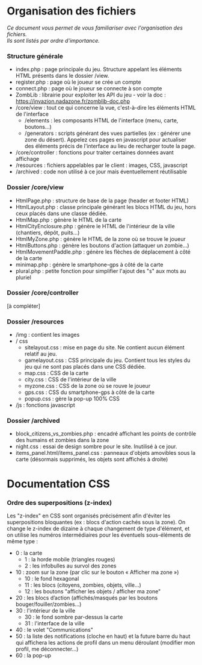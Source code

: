# Organisation des fichiers
*Ce document vous permet de vous familiariser avec l'organisation des fichiers.  
Ils sont listés par ordre d'importance.*

### Structure générale
* index.php : page principale du jeu. Structure appelant les éléments HTML présents dans le dossier /view.
* register.php : page où le joueur se crée un compte
* connect.php : page où le joueur se connecte à son compte
* ZombLib : librairie pour exploiter les API du jeu - voir la doc : https://invazion.nadazone.fr/zomblib-doc.php
* /core/view : tout ce qui concerne la vue, c'est-à-dire les éléments HTML de l'interface
  * /elements : les composants HTML de l'interface (menu, carte, boutons...)
  * /generators : scripts générant des vues partielles (ex : générer une zone du désert).
  Appelez ces pages en javascript pour actualiser des éléments précis de l'interface
  au lieu de recharger toute la page.
* /core/controller : fonctions pour traiter certaines données avant affichage
* /resources : fichiers appelables par le client : images, CSS, javascript
* /archived : code non utilisé à ce jour mais éventuellement réutilisable

### Dossier /core/view
* HtmlPage.php : structure de base de la page (header et footer HTML)
* HtmlLayout.php : classe principale générant les blocs HTML du jeu, hors ceux placés dans une classe dédiée.
* HtmlMap.php : génère le HTML de la carte
* HtmlCityEnclosure.php : génère le HTML de l'intérieur de la ville (chantiers, dépôt, puits...)
* HtmlMyZone.php : génère le HTML de la zone où se trouve le joueur
* HtmlButtons.php : génère les boutons d'action (attaquer un zombie...)
* HtmlMovementPaddle.php : génère les flèches de déplacement à côté de la carte
* minimap.php : génère le smartphone-gps à côté de la carte
* plural.php : petite fonction pour simplifier l'ajout des "s" aux mots au pluriel

### Dossier /core/controller
[à compléter]

### Dossier /resources
* /img : contient les images
* / css
  * sitelayout.css : mise en page du site. Ne contient aucun élément relatif au jeu.
  * gamelayout.css : CSS principale du jeu. Contient tous les styles du jeu qui ne sont pas placés dans une CSS dédiée.
  * map.css : CSS de la carte
  * city.css : CSS de l'intérieur de la ville
  * myzone.css : CSS de la zone où se rouve le joueur
  * gps.css : CSS du smartphone-gps à côté de la carte
  * popup.css : gère la pop-up 100% CSS
* /js : fonctions javascript

### Dossier /archived
  * block_citizens_vs_zombies.php : encadré affichant les points de contrôle des humains et zombies dans la zone
  * night.css : essai de design sombre pour le site. Inutilisé à ce jour.
  * items_panel.html/items_panel.css : panneaux d'objets amovibles sous la carte
                      (désormais supprimés, les objets sont affichés à droite)


# Documentation CSS

### Ordre des superpositions (z-index)

Les "z-index" en CSS sont organisés précisément afin d'éviter les superpositions bloquantes 
(ex : blocs d'action cachés sous la zone). On change le z-index de dizaine à chaque changement 
de type d'élément, et on utilise les numéros intermédiaires pour les éventuels sous-éléments 
de même type :

* 0 : la carte
     - 1 : la horde mobile (triangles rouges)
     - 2 : les infobulles au survol des zones
*  10 : zoom sur la zone (par clic sur le bouton « Afficher ma zone »)
    - 10 : le fond hexagonal
    - 11 : les blocs (citoyens, zombies, objets, ville...)
    - 12 : les boutons "afficher les objets / afficher ma zone"
*  20 : les blocs d’action (affichés/masqués par les boutons bouger/fouiller/zombies…)
*  30 : l'intérieur de la ville
    - 30 : le fond sombre par-dessus la carte
    - 31 : l'interface de la ville
*  40 : le volet "Communications"
*  50 : la liste des notifications (cloche en haut) et la future barre du haut qui affichera 
        les actions de profil dans un menu déroulant (modifier mon profil, me déconnecter...)
*  60 : la pop-up
